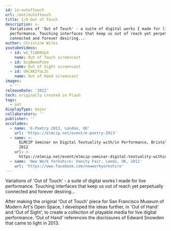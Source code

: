 ```yaml
---
id: io-outoftouch
url: /oot/outoftouch
title: I/O Out of Touch
description: >-
  Variations of 'Out of Touch' - a suite of digital works I made for live
  performance. Touching interfaces that keep us out of reach yet perpetually
  connected and forever desiring...
author: Christine Wilks
youtubeVideos:
  - id: wG_TzAD0Vp4
    name: Out of Touch screencast
  - id: bzyBwooPzeo
    name: Out of Sight screencast
  - id: UkCXK2foL3c
    name: Out of Hand screencast
images:
  - ''
releaseDate: '2012'
tech: originally created in Flash
tags:
  - oot
displayType: major
collaborators: ''
publisher: ''
accolades:
  - name: 'E-Poetry 2013, London, UK'
    url: 'https://elmcip.net/event/e-poetry-2013'
  - name: >-
      ELMCIP Seminar on Digital Textuality with/in Performance, Bristol, UK,
      2012
    url: >-
      https://elmcip.net/event/elmcip-seminar-digital-textuality-within-performance
  - name: 'New Work Yorkshire: Vanity Fair, Leeds, UK, 2012'
    url: 'https://www.facebook.com/newworkyorkshire'
---
```


Variations of 'Out of Touch' - a suite of digital works I made for live performance. Touching interfaces that keep us out of reach yet perpetually connected and forever desiring...

After making the original 'Out of Touch' piece for San Francisco Museum of Modern Art's Open Space, I developed the ideas further, in 'Out of Hand' and 'Out of Sight', to create a collection of playable media for live digital performance. 'Out of Hand' references the disclosures of Edward Snowden that came to light in 2013.

